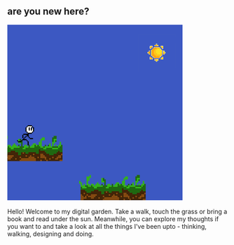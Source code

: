 ## are you new here?

![gif loading...](https://raw.githubusercontent.com/swarnamanjari-chellapandi/mdef25-27/main/docs/images/running-man.gif)

Hello! Welcome to my digital garden. Take a walk, touch the grass or bring a book and read under the sun. Meanwhile, you can explore my thoughts if you want to and take a look at all the things I've been upto - thinking, walking, designing and doing. 
